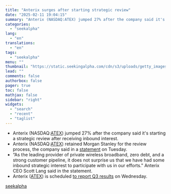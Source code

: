 ```yaml
---
title: "Anterix surges after starting strategic review"
date: "2025-02-11 19:04:15"
summary: "Anterix (NASDAQ:ATEX) jumped 27% after the company said it's starting a strategic review after receiving inbound interest. Anterix (NASDAQ:ATEX) retained Morgan Stanley for the review process, the company said in a statement on Tuesday. “As the leading provider of private wireless broadband, zero debt, and a strong customer pipeline, it..."
categories:
  - "seekalpha"
lang:
  - "en"
translations:
  - "en"
tags:
  - "seekalpha"
menu: ""
thumbnail: "https://static.seekingalpha.com/cdn/s3/uploads/getty_images/1205209265/image_1205209265.jpg"
lead: ""
comments: false
authorbox: false
pager: true
toc: false
mathjax: false
sidebar: "right"
widgets:
  - "search"
  - "recent"
  - "taglist"
---
```


* Anterix (NASDAQ:[ATEX](https://seekingalpha.com/symbol/ATEX "Anterix Inc.")) jumped 27% after the company said it's starting a strategic review after receiving inbound interest.
* Anterix (NASDAQ:[ATEX](https://seekingalpha.com/symbol/ATEX "Anterix Inc.")) retained Morgan Stanley for the review process, the company said in a [statement](https://seekingalpha.com/pr/19997760-anterix-announces-industry-engagement-initiative-to-accelerate-private-wireless-broadband "statement") on Tuesday.
* “As the leading provider of private wireless broadband, zero debt, and a strong customer pipeline, it does not surprise us that we have had some inbound strategic interest to participate with us in our efforts." Anterix CEO Scott Lang said in the statement.
* Anterix ([ATEX](https://seekingalpha.com/symbol/ATEX "Anterix Inc.")) is scheduled [to report Q3 results](https://seekingalpha.com/pr/19978063-anterix-sets-third-quarter-fiscal-2025-earnings-conference-call-for-wednesday-february-12-at " to report Q3 results ") on Wednesday.

[seekalpha](https://seekingalpha.com/news/4406185-anterix-surges-after-starting-strategic-review)

